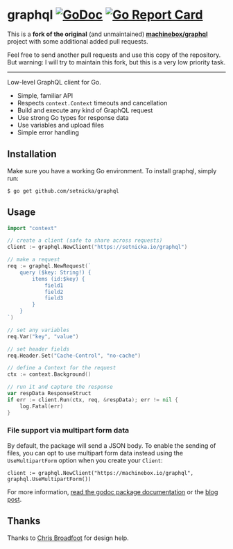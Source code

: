 # graphql [![GoDoc](https://godoc.org/github.com/setnicka/graphql?status.png)](http://godoc.org/github.com/setnicka/graphql) [![Go Report Card](https://goreportcard.com/badge/github.com/setnicka/graphql)](https://goreportcard.com/report/github.com/setnicka/graphql)

This is a **fork of the original** (and unmaintained) **[machinebox/graphql](https://github.com/machinebox/graphql)**
project with some additional added pull requests.

Feel free to send another pull requests and use this copy of the repository. But
warning: I will try to maintain this fork, but this is a very low priority task.

---

Low-level GraphQL client for Go.

* Simple, familiar API
* Respects `context.Context` timeouts and cancellation
* Build and execute any kind of GraphQL request
* Use strong Go types for response data
* Use variables and upload files
* Simple error handling

## Installation
Make sure you have a working Go environment. To install graphql, simply run:

```
$ go get github.com/setnicka/graphql
```

## Usage

```go
import "context"

// create a client (safe to share across requests)
client := graphql.NewClient("https://setnicka.io/graphql")

// make a request
req := graphql.NewRequest(`
    query ($key: String!) {
        items (id:$key) {
            field1
            field2
            field3
        }
    }
`)

// set any variables
req.Var("key", "value")

// set header fields
req.Header.Set("Cache-Control", "no-cache")

// define a Context for the request
ctx := context.Background()

// run it and capture the response
var respData ResponseStruct
if err := client.Run(ctx, req, &respData); err != nil {
    log.Fatal(err)
}
```

### File support via multipart form data

By default, the package will send a JSON body. To enable the sending of files, you can opt to
use multipart form data instead using the `UseMultipartForm` option when you create your `Client`:

```
client := graphql.NewClient("https://machinebox.io/graphql", graphql.UseMultipartForm())
```

For more information, [read the godoc package documentation](http://godoc.org/github.com/setnicka/graphql) or the [blog post](https://blog.machinebox.io/a-graphql-client-library-for-go-5bffd0455878).

## Thanks

Thanks to [Chris Broadfoot](https://github.com/broady) for design help.

